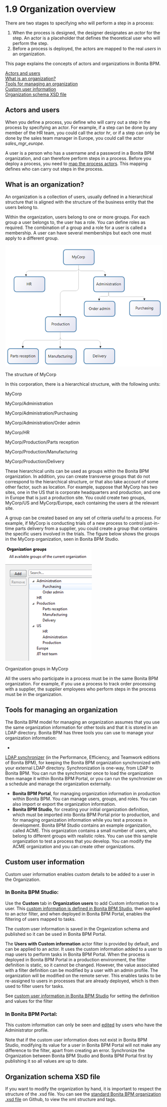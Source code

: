 # 1.9 Organization overview


There are two stages to specifying who will perform a step
in a process:


1. When the process is designed, the designer
designates an _actor_ for the step. An
actor is a placeholder that defines the theoretical user who will perform the
step.
2. Before a process is deployed, the actors are
mapped to the real _users_ in an
organization.

This page explains the concepts of actors and organizations in Bonita BPM.

[Actors and users](#Actors_and_users)  
[What is an organization?](#What_is_an_organization)  
[Tools for managing an organization](#Tools)  
[Custom user information](#custuserinfo)  
[Organization schema XSD file](#XMLSchema)


## Actors and users


When you define a process, you define who will carry out a
step in the process by specifying an actor. For example, if a step can be done
by any member of the HR team, you could call the actor _hr_, or if a step can only be done by the sales team manager in
Europe, you could call the actor _sales\_mgr\_europe_.


A user is a person who has a username and a password in a Bonita BPM organization, and can therefore perform steps in a process. 
Before you deploy a process, you need to [map the process actors](/actors.md#Mapping_an_actor). This mapping defines who can carry out steps in the process. 







## What is an organization?


An organization is a collection of users, usually defined in
a hierarchical structure that is aligned with the structure of the business
entity that the users belong to.


Within the organization, users belong to one or more groups.
For each group a user belongs to, the user has a role. You can define roles as
required. The combination of a group and a role for a user is called a
membership. A user can have several
memberships but each one must apply to a different group.



![The structure of MyCorp](images/images-6_0/admin_org_MyCorp_structure.png)

The structure of MyCorp


In this corporation, there is a hierarchical structure, with
the following units:


MyCorp  

MyCorp/Administration  

MyCorp/Administration/Purchasing  

MyCorp/Administration/Order admin  

MyCorp/HR  

MyCorp/Production/Parts reception  

MyCorp/Production/Manufacturing  

MyCorp/Production/Delivery


These hierarchical units can be used as groups within the
Bonita BPM organization. In addition, you can create transverse groups that do
not correspond to the hierarchical structure, or that also take account of some
other factor, such as location. For example, suppose that MyCorp has two sites,
one in the US that is corporate headquarters and production, and one in Europe
that is just a production site. You could create two groups, MyCorp/US and
MyCorp/Europe, each containing the users at the relevant site.


A group can be
created based on any set of criteria useful to a process. For example, if
MyCorp is conducting trials of a new process to control just-in-time parts
delivery from a supplier, you could create a group that contains the specific
users involved in the trials. The figure below shows the groups in the MyCorp organization, seen in Bonita BPM Studio.


![The groups of MyCorp](images/images-6_0/admin_org_mycorp_groups.png)

Organization goups in MyCorp


All the users who participate in a process must be in the
same Bonita BPM organization. For example, if you use a process to track order
processing with a supplier, the supplier employees who perform steps in the
process must be in the organization.





## Tools for managing an organization


The Bonita BPM model for managing an organization assumes that you use the same organization information
for other tools and that it is stored in an LDAP directory. Bonita BPM has three tools you can use to manage your organization
information:


* 
[LDAP synchronizer](/ldap-synchronizer.md) (in the Performance, Efficiency, and Teamwork editions of Bonita BPM), for 
keeping the Bonita BPM organization synchronized with your external LDAP directory. Synchronization is one-way, from LDAP to Bonita BPM. You can run the synchronizer once to
load the organization then manage it within Bonita BPM Portal, or you can run the synchronizer on a schedule and manage the organization externally.

* **Bonita BPM Portal**, for managing organization information in production within Bonita BPM. You can manage users, groups, and roles. You can also import or export the organization information.
* **Bonita BPM Studio**, for creating your initial organization definition, which must be imported into Bonita BPM Portal prior to production, 
and for managing organization information while you test a process in development. Bonita BPM Studio contains an example organization, called ACME.
This organization contains a small number of users,
who belong to different groups with realistic roles. You can use this sample organization to test a process
that you develop. 
You can modify the ACME organization and you can create other organizations.

## Custom user information


Custom user information enables custom details to be added to a user in the Organization.


### In Bonita BPM Studio:

Use the **Custom** tab in **Organization users** to add Custom information to a user. 
This [custom information is defined in Bonita BPM Studio](/custom-user-information-bonita-bpm-studio.md#howtoadd),
then applied to an actor filter, and when deployed in Bonita BPM Portal, enables the filtering of users mapped to tasks.


The custom user information is saved in the Organization schema and published so it can be used in Bonita BPM Portal.


The **Users with Custom information** actor filter is provided by default, and can be applied to an actor. 
It uses the custom information added to a user to map users to perform tasks in Bonita BPM Portal.
When the process is deployed in Bonita BPM Portal in a production environment, the filter definition is static, so it cannot be changed. 
However, the value associated with a filter definition can be modified by a user with an admin profile. 
The organization will be modified on the remote server. This enables tasks to be re-assigned to users in processes that are already deployed,
which is then used to filter users for tasks.


See [custom user information in Bonita BPM Studio](/custom-user-information-bonita-bpm-studio.md) for setting the definition and values for the filter


### In Bonita BPM Portal:


This custom information can only be seen and [edited](/custom-user-information-bonita-bpm-portal.md) by users who have the Administrator profile.

Note that if the custom user information does not exist in Bonita BPM Studio, modifying its value for a user in Bonita BPM Portal will not make any difference to the filter, apart from creating an error. 
Synchronize the Organization between Bonita BPM Studio and Bonita BPM Portal first by publishing it so all values are up to date.




## Organization schema XSD file


If you want to modify the organization by hand, it is important to respect the structure of the .xsd file. 
You can see the [standard Bonita BPM organization .xsd file](https://github.com/bonitasoft/bonita-engine/blob/master/bpm/bonita-core/bonita-process-engine/src/main/resources/bos-organization.xsd) on Github, 
to view the xml structure and tags.